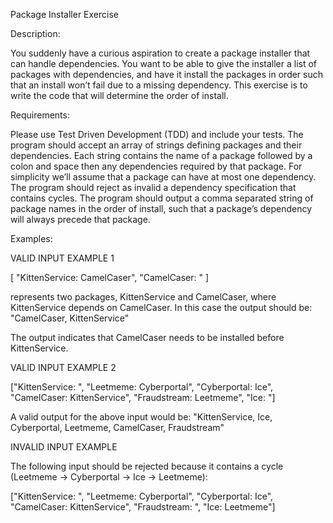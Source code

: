 Package Installer Exercise

Description:

You suddenly have a curious aspiration to create a package installer that can handle dependencies. You want to be able to give the installer a
list of packages with dependencies, and have it install the packages in order such that an install won’t fail due to a missing dependency.
This exercise is to write the code that will determine the order of install.

Requirements:

Please use Test Driven Development (TDD) and include your tests.
The program should accept an array of strings defining packages and their dependencies. Each string contains the name of a
package followed by a colon and space then any dependencies required by that package. For simplicity we’ll assume that a package
can have at most one dependency.
The program should reject as invalid a dependency specification that contains cycles.
The program should output a comma separated string of package names in the order of install, such that a package’s dependency will
always precede that package.

Examples:

VALID INPUT EXAMPLE 1

[ "KittenService: CamelCaser", "CamelCaser: " ]

represents two packages, KittenService and CamelCaser, where KittenService depends on CamelCaser. In this case the output should be:
"CamelCaser, KittenService"

The output indicates that CamelCaser needs to be installed before KittenService.



VALID INPUT EXAMPLE 2

["KittenService: ", "Leetmeme: Cyberportal", "Cyberportal: Ice", "CamelCaser: KittenService", "Fraudstream: Leetmeme", "Ice: "]

A valid output for the above input would be:
"KittenService, Ice, Cyberportal, Leetmeme, CamelCaser, Fraudstream"



INVALID INPUT EXAMPLE

The following input should be rejected because it contains a cycle (Leetmeme -> Cyberportal -> Ice -> Leetmeme):

["KittenService: ", "Leetmeme: Cyberportal", "Cyberportal: Ice", "CamelCaser: KittenService", "Fraudstream: ", "Ice: Leetmeme"]
